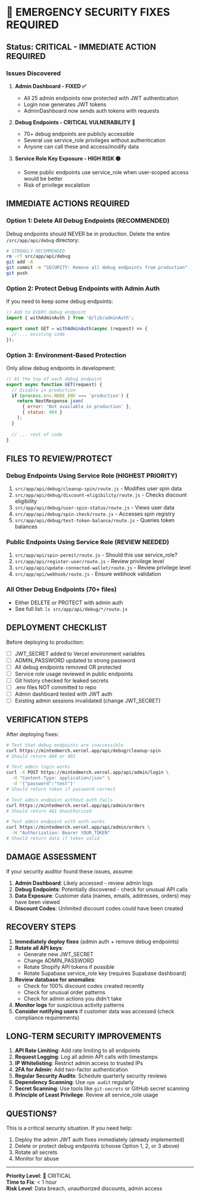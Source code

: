 # 🚨 EMERGENCY SECURITY FIXES REQUIRED

## Status: CRITICAL - IMMEDIATE ACTION REQUIRED

### Issues Discovered

1. **Admin Dashboard - FIXED ✅**
   - All 25 admin endpoints now protected with JWT authentication
   - Login now generates JWT tokens
   - AdminDashboard now sends auth tokens with requests

2. **Debug Endpoints - CRITICAL VULNERABILITY 🔴**
   - 70+ debug endpoints are publicly accessible
   - Several use service_role privileges without authentication
   - Anyone can call these and access/modify data

3. **Service Role Key Exposure - HIGH RISK 🟡**
   - Some public endpoints use service_role when user-scoped access would be better
   - Risk of privilege escalation

## IMMEDIATE ACTIONS REQUIRED

### Option 1: Delete All Debug Endpoints (RECOMMENDED)

Debug endpoints should NEVER be in production. Delete the entire `/src/app/api/debug` directory:

```bash
# STRONGLY RECOMMENDED
rm -rf src/app/api/debug
git add -A
git commit -m "SECURITY: Remove all debug endpoints from production"
git push
```

### Option 2: Protect Debug Endpoints with Admin Auth

If you need to keep some debug endpoints:

```javascript
// Add to EVERY debug endpoint
import { withAdminAuth } from '@/lib/adminAuth';

export const GET = withAdminAuth(async (request) => {
  // ... existing code
});
```

### Option 3: Environment-Based Protection

Only allow debug endpoints in development:

```javascript
// At the top of each debug endpoint
export async function GET(request) {
  // Disable in production
  if (process.env.NODE_ENV === 'production') {
    return NextResponse.json(
      { error: 'Not available in production' },
      { status: 404 }
    );
  }
  
  // ... rest of code
}
```

## FILES TO REVIEW/PROTECT

### Debug Endpoints Using Service Role (HIGHEST PRIORITY)
1. `src/app/api/debug/cleanup-spin/route.js` - Modifies user spin data
2. `src/app/api/debug/discount-eligibility/route.js` - Checks discount eligibility
3. `src/app/api/debug/user-spin-status/route.js` - Views user data
4. `src/app/api/debug/spin-check/route.js` - Accesses spin registry
5. `src/app/api/debug/test-token-balance/route.js` - Queries token balances

### Public Endpoints Using Service Role (REVIEW NEEDED)
1. `src/app/api/spin-permit/route.js` - Should this use service_role?
2. `src/app/api/register-user/route.js` - Review privilege level
3. `src/app/api/update-connected-wallet/route.js` - Review privilege level
4. `src/app/api/webhook/route.js` - Ensure webhook validation

### All Other Debug Endpoints (70+ files)
- Either DELETE or PROTECT with admin auth
- See full list: `ls src/app/api/debug/*/route.js`

## DEPLOYMENT CHECKLIST

Before deploying to production:

- [ ] JWT_SECRET added to Vercel environment variables
- [ ] ADMIN_PASSWORD updated to strong password
- [ ] All debug endpoints removed OR protected
- [ ] Service role usage reviewed in public endpoints
- [ ] Git history checked for leaked secrets
- [ ] .env files NOT committed to repo
- [ ] Admin dashboard tested with JWT auth
- [ ] Existing admin sessions invalidated (change JWT_SECRET)

## VERIFICATION STEPS

After deploying fixes:

```bash
# Test that debug endpoints are inaccessible
curl https://mintedmerch.vercel.app/api/debug/cleanup-spin
# Should return 404 or 401

# Test admin login works
curl -X POST https://mintedmerch.vercel.app/api/admin/login \
  -H "Content-Type: application/json" \
  -d '{"password":"test"}'
# Should return token if password correct

# Test admin endpoint without auth fails
curl https://mintedmerch.vercel.app/api/admin/orders
# Should return 401 Unauthorized

# Test admin endpoint with auth works
curl https://mintedmerch.vercel.app/api/admin/orders \
  -H "Authorization: Bearer YOUR_TOKEN"
# Should return data if token valid
```

## DAMAGE ASSESSMENT

If your security auditor found these issues, assume:

1. **Admin Dashboard**: Likely accessed - review admin logs
2. **Debug Endpoints**: Potentially discovered - check for unusual API calls
3. **Data Exposure**: Customer data (names, emails, addresses, orders) may have been viewed
4. **Discount Codes**: Unlimited discount codes could have been created

## RECOVERY STEPS

1. **Immediately deploy fixes** (admin auth + remove debug endpoints)
2. **Rotate all API keys**:
   - Generate new JWT_SECRET
   - Change ADMIN_PASSWORD
   - Rotate Shopify API tokens if possible
   - Rotate Supabase service_role key (requires Supabase dashboard)
3. **Review database for anomalies**:
   - Check for 100% discount codes created recently
   - Check for unusual order patterns
   - Check for admin actions you didn't take
4. **Monitor logs** for suspicious activity patterns
5. **Consider notifying users** if customer data was accessed (check compliance requirements)

## LONG-TERM SECURITY IMPROVEMENTS

1. **API Rate Limiting**: Add rate limiting to all endpoints
2. **Request Logging**: Log all admin API calls with timestamps
3. **IP Whitelisting**: Restrict admin access to trusted IPs
4. **2FA for Admin**: Add two-factor authentication
5. **Regular Security Audits**: Schedule quarterly security reviews
6. **Dependency Scanning**: Use `npm audit` regularly
7. **Secret Scanning**: Use tools like `git-secrets` or GitHub secret scanning
8. **Principle of Least Privilege**: Review all service_role usage

## QUESTIONS?

This is a critical security situation. If you need help:

1. Deploy the admin JWT auth fixes immediately (already implemented)
2. Delete or protect debug endpoints (choose Option 1, 2, or 3 above)
3. Rotate all secrets
4. Monitor for abuse

---

**Priority Level**: 🔴 CRITICAL  
**Time to Fix**: < 1 hour  
**Risk Level**: Data breach, unauthorized discounts, admin access

